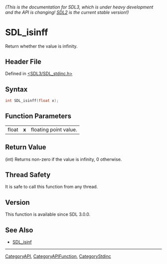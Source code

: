 ###### (This is the documentation for SDL3, which is under heavy development and the API is changing! [SDL2](https://wiki.libsdl.org/SDL2/) is the current stable version!)
# SDL_isinff

Return whether the value is infinity.

## Header File

Defined in [<SDL3/SDL_stdinc.h>](https://github.com/libsdl-org/SDL/blob/main/include/SDL3/SDL_stdinc.h)

## Syntax

```c
int SDL_isinff(float x);
```

## Function Parameters

|       |       |                       |
| ----- | ----- | --------------------- |
| float | **x** | floating point value. |

## Return Value

(int) Returns non-zero if the value is infinity, 0 otherwise.

## Thread Safety

It is safe to call this function from any thread.

## Version

This function is available since SDL 3.0.0.

## See Also

- [SDL_isinf](SDL_isinf)

----
[CategoryAPI](CategoryAPI), [CategoryAPIFunction](CategoryAPIFunction), [CategoryStdinc](CategoryStdinc)

